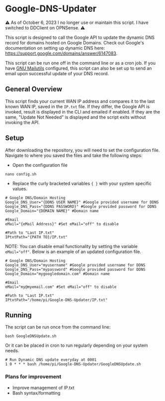 # Google-DNS-Updater

⚠️ As of October 6, 2023 I no longer use or maintain this script. I have switched to DDClient on OPNSense. ⚠️

This script is designed to call the Google API to update the dynamic DNS record for domains hosted on Google Domains. Check out Google's documentation on setting up dynamic DNS here: https://support.google.com/domains/answer/6147083.

This script can be run one off in the command line or as a cron job. If you have [GNU Mailutils](https://mailutils.org) configured, this script can also be set up to send an email upon successful update of your DNS record.

## General Overview

This script finds your current WAN IP address and compares it to the last known WAN IP, saved in the `IP.txt` file. If they differ, the Google API is invoked, result is displayed in the CLI and emailed if enabled. If they are the same, "Update Not Needed" is displayed and the script exits without invoking the API.

## Setup
After downloading the repository, you will need to set the configuration file. Navigate to where you saved the files and take the following steps:

* Open the configuration file

```shell
nano config.sh
```

* Replace the curly bracketed variables `{ }` with your system specific values.

```shell
# Google DNS/Domain Hosting
Google_DNS_User="{DDNS USER NAME}" #Google provided username for DDNS
Google_DNS_Pass="{DDNS PASSWORD}" #Google provided password for DDNS
Google_Domain="{DOMAIN NAME}" #Domain name

#Email
eMail="{eMail Address}" #Set eMail="off" to disable

#Path to "Last IP.txt"
IPtxtPath="{PATH TO}/IP.txt"
```
NOTE: You can disable email functionality by setting the variable `eMail="off"`.
Below is an example of an updated configuration file.

```shell
# Google DNS/Domain Hosting
Google_DNS_User="myusername" #Google provided username for DDNS
Google_DNS_Pass="mypassword" #Google provided password for DDNS
Google_Domain="mygoogledomain.com" #Domain name

#Email
eMail="my@myemail.com" #Set eMail="off" to disable

#Path to "Last IP.txt"
IPtxtPath="/home/pi/Google-DNS-Updater/IP.txt"
```

## Running

The script can be run once from the command line:

```shell
bash GoogleDNSUpdate.sh
```

Or it can be placed in cron to run regularly depending on your system needs. 

```shell
# Run Dynamic DNS update everyday at 0001
1 0 * * * bash /home/pi/Google-DNS-Updater/GoogleDNSUpdate.sh
```

### Plans for improvement
* Improve management of IP.txt
* Bash syntax/formatting
